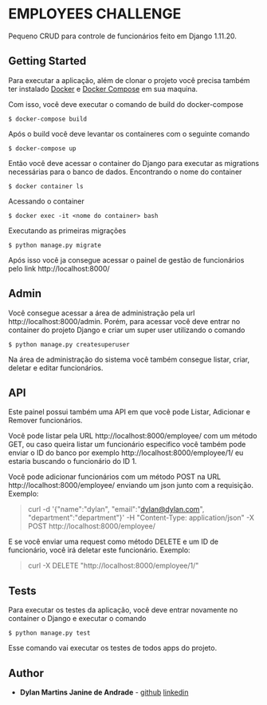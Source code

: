 # EMPLOYEES CHALLENGE

Pequeno CRUD para controle de funcionários feito em Django 1.11.20.

## Getting Started

Para executar a aplicação, além de clonar o projeto você precisa também ter instalado [Docker](https://www.docker.com/) e [Docker Compose](https://docs.docker.com/compose/) em sua maquina.

Com isso, você deve executar o comando de build do docker-compose
```
$ docker-compose build
```

Após o build você deve levantar os containeres com o seguinte comando
```
$ docker-compose up
```

Então você deve acessar o container do Django para executar as migrations necessárias para o banco de dados.
Encontrando o nome do container
```
$ docker container ls
```
Acessando o container
```
$ docker exec -it <nome do container> bash
```
Executando as primeiras migrações
```
$ python manage.py migrate
```

Após isso você ja consegue acessar o painel de gestão de funcionários pelo link http://localhost:8000/

## Admin

Você consegue acessar a área de administração pela url http://localhost:8000/admin. Porém, para acessar você deve entrar no container do projeto Django e criar um super user utilizando o comando
```
$ python manage.py createsuperuser
```
Na área de administração do sistema você também consegue listar, criar, deletar e editar funcionários.

## API

Este painel possui também uma API em que você pode Listar, Adicionar e Remover funcionários.

Você pode listar pela URL http://localhost:8000/employee/ com um método GET, ou caso queira listar um funcionário especifico você também pode enviar o ID do banco por exemplo http://localhost:8000/employee/1/ eu estaria buscando o funcionário do ID 1.
    
Você pode adicionar funcionários com um método POST na URL http://localhost:8000/employee/ enviando um json junto com a requisição.
Exemplo:
> curl -d '{"name":"dylan", "email":"dylan@dylan.com", "department":"department"}' -H "Content-Type: application/json" -X POST http://localhost:8000/employee/

E se você enviar uma request como método DELETE e um ID de funcionário, você irá deletar este funcionário.
Exemplo:
> curl -X DELETE "http://localhost:8000/employee/1/"

## Tests

Para executar os testes da aplicação, você deve entrar novamente no container o Django e executar o comando
```
$ python manage.py test
```
Esse comando vai executar os testes de todos apps do projeto.

## Author

* **Dylan Martins Janine de Andrade** - [github](https://github.com/dylanmartins) [linkedin](https://www.linkedin.com/in/dylan-m-j-andrade/)



